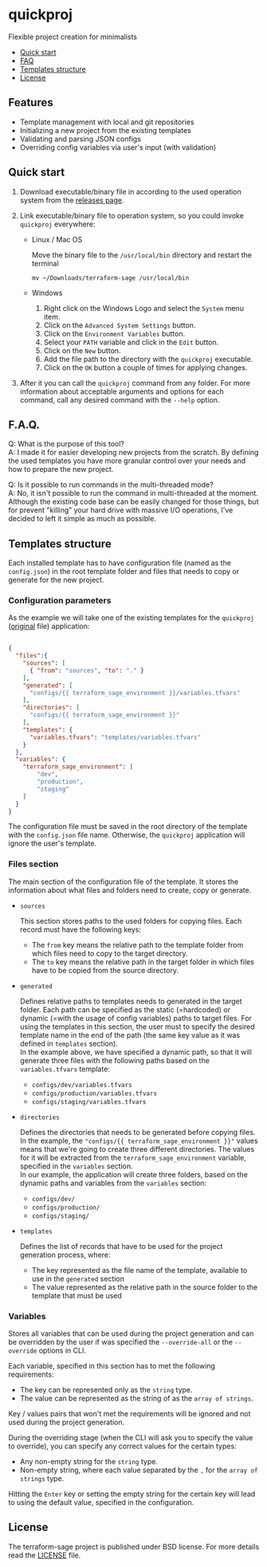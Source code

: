 # quickproj

Flexible project creation for minimalists

- [Quick start](#quick-start)
- [FAQ](#faq)
- [Templates structure](#templates-structure)
- [License](#license)

## Features

- Template management with local and git repositories
- Initializing a new project from the existing templates
- Validating and parsing JSON configs
- Overriding config variables via user's input (with validation)

## Quick start

1. Download executable/binary file in according to the used operation system from the [releases page](https://github.com/Relrin/quickproj/releases).

2. Link executable/binary file to operation system, so you could invoke `quickproj` everywhere:

    - Linux / Mac OS
  
        Move the binary file to the `/usr/local/bin` directory and restart the terminal
        ```
        mv ~/Downloads/terraform-sage /usr/local/bin
        ```
    
    - Windows
    
        1. Right click on the Windows Logo and select the `System` menu item.
        2. Click on the `Advanced System Settings` button.
        3. Click on the `Environment Variables` button.
        4. Select your `PATH` variable and click in the `Edit` button.
        5. Click on the `New` button.
        6. Add the file path to the directory with the `quickproj` executable.
        7. Click on the `OK` button a couple of times for applying changes.

3. After it you can call the `quickproj` command from any folder. For more information about acceptable arguments and options for each command, call any desired command with the `--help` option.

## F.A.Q.
Q: What is the purpose of this tool?  
A: I made it for easier developing new projects from the scratch. By defining the used templates you have more granular control over your needs and how to prepare the new project.

Q: Is it possible to run commands in the multi-threaded mode?   
A: No, it isn't possible to run the command in multi-threaded at the moment. Although the existing code base can be easily changed for those things, but for prevent "killing" your hard drive with massive I/O operations, I've decided to left it simple as much as possible.

## Templates structure
Each installed template has to have configuration file (named as the `config.json`) in the root template folder and files that needs to copy or generate for the new project.

### Configuration parameters
As the example we will take one of the existing templates for the `quickproj` ([original](https://github.com/Relrin/quickproj-templates/blob/master/terraform-sage/config.json) file) application:
```json
  
{
  "files":{
    "sources": [
      { "from": "sources", "to": "." }
    ],
    "generated": [
      "configs/{{ terraform_sage_environment }}/variables.tfvars"
    ],
    "directories": [
      "configs/{{ terraform_sage_environment }}"
    ],
    "templates": {
      "variables.tfvars": "templates/variables.tfvars"
    }
  },
  "variables": {
    "terraform_sage_environment": [
        "dev", 
        "production", 
        "staging"
    ]
  }
}
```
The configuration file must be saved in the root directory of the template with the `config.json` file name. Otherwise, the `quickproj` application will ignore the user's template.

### Files section
The main section of the configuration file of the template. It stores the information about what files and folders need to create, copy or generate.
- `sources`  
    
    This section stores paths to the used folders for copying files. Each record must have the following keys:  
     - The `from` key means the relative path to the template folder from which files need to copy to the target directory.
     - The `to` key means the relative path in the target folder in which files have to be copied from the source directory. 

- `generated`  

   Defines relative paths to templates needs to generated in the target folder. Each path can be specified as the static (=hardcoded) or dynamic (=with the usage of config variables) paths to target files. For using the templates in this section, the user must to specify the desired template name in the end of the path (the same key value as it was defined in `templates` section).  
   In the example above, we have specified a dynamic path, so that it will generate three files with the following paths based on the `variables.tfvars` template:
        
   - `configs/dev/variables.tfvars`
   - `configs/production/variables.tfvars`
   - `configs/staging/variables.tfvars`

- `directories`

   Defines the directories that needs to be generated before copying files. In the example, the `"configs/{{ terraform_sage_environment }}"` values means that we're going to create three different directories. The values for it will be extracted from the `terraform_sage_environment` variable, specified in the `variables` section.  
   In our example, the application will create three folders, based on the dynamic paths and variables from the `variables` section:
   
   - `configs/dev/`
   - `configs/production/`
   - `configs/staging/` 
  
- `templates`  

   Defines the list of records that have to be used for the project generation process, where: 
   
    - The key represented as the file name of the template, available to use in the `generated` section
    - The value represented as the relative path in the source folder to the template that must be used

### Variables
Stores all variables that can be used during the project generation and can be overridden by the user if was specified the `--override-all` or the `--override` options in CLI.   

Each variable, specified in this section has to met the following requirements:
- The key can be represented only as the `string` type.
- The value can be represented as the string of as the `array of strings`. 

Key / values pairs that won't met the requirements will be ignored and not used during the project generation.

During the overriding stage (when the CLI will ask you to specify the value to override), you can specify any correct values for the certain types:
 
- Any non-empty string for the `string` type.
- Non-empty string, where each value separated by the `,` for the `array of strings` type.

Hitting the `Enter` key or setting the empty string for the certain key will lead to using the default value, specified in the configuration.

## License

The terraform-sage project is published under BSD license. For more details read the [LICENSE](https://github.com/Relrin/quickproj/blob/master/LICENSE) file.